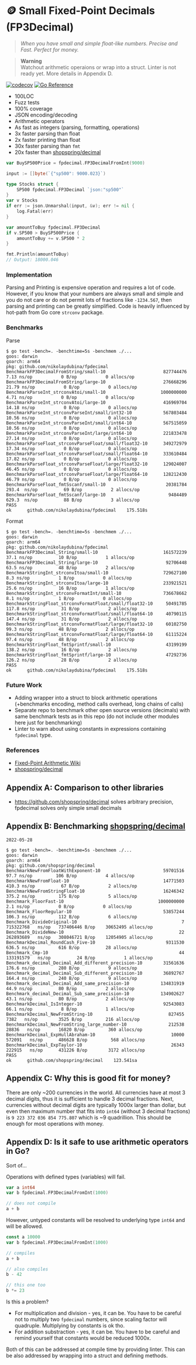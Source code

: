 # 🪙 Small Fixed-Point Decimals (FP3Decimal)

> _When you have small and simple float-like numbers. Precise and Fast. Perfect for money._

> **Warning**  
> Watchout arithmetic operaions or wrap into a struct. Linter is not ready yet. More details in Appendix D.

[![codecov](https://codecov.io/gh/nikolaydubina/fpdecimal/branch/main/graph/badge.svg?token=0pf0P5qloX)](https://codecov.io/gh/nikolaydubina/fpdecimal)
[![Go Reference](https://pkg.go.dev/badge/github.com/nikolaydubina/fpdecimal.svg)](https://pkg.go.dev/github.com/nikolaydubina/fpdecimal)

* 100LOC
* Fuzz tests
* 100% coverage
* JSON encoding/decoding
* Arithmetic operators
* As fast as integers (parsing, formatting, operations)
* 3x faster parsing than float
* 2x faster printing than float
* 30x faster parsing than `fmt`
* 20x faster than [shopspring/decimal](https://github.com/shopspring/decimal)

```go
var BuySP500Price = fpdecimal.FP3DecimalFromInt(9000)

input := []byte(`{"sp500": 9000.023}`)

type Stocks struct {
    SP500 fpdecimal.FP3Decimal `json:"sp500"`
}
var v Stocks
if err := json.Unmarshal(input, &v); err != nil {
    log.Fatal(err)
}

var amountToBuy fpdecimal.FP3Decimal
if v.SP500 > BuySP500Price {
    amountToBuy += v.SP500 * 2
}

fmt.Println(amountToBuy)
// Output: 18000.046
```

### Implementation

Parsing and Printing is expensive operation and requires a lot of code.
However, if you know that your numbers are always small and simple and you do not care or do not permit lots of fractions like `-1234.567`, then parsing and printing can be greatly simplified.
Code is heavily influenced by hot-path from Go core `strconv` package.

### Benchmarks

Parse
```
$ go test -bench=. -benchtime=5s -benchmem ./...
goos: darwin
goarch: arm64
pkg: github.com/nikolaydubina/fpdecimal
BenchmarkFP3DecimalFromString/small-10                      827744476             7.13 ns/op           0 B/op           0 allocs/op
BenchmarkFP3DecimalFromString/large-10                      276668296            21.79 ns/op           0 B/op           0 allocs/op
BenchmarkParseInt_strconvAtoi/small-10                     1000000000             4.71 ns/op           0 B/op           0 allocs/op
BenchmarkParseInt_strconvAtoi/large-10                      416969704            14.18 ns/op           0 B/op           0 allocs/op
BenchmarkParseInt_strconvParseInt/small/int32-10            567803484            10.56 ns/op           0 B/op           0 allocs/op
BenchmarkParseInt_strconvParseInt/small/int64-10            567515059            10.56 ns/op           0 B/op           0 allocs/op
BenchmarkParseInt_strconvParseInt/large/int64-10            221833478            27.14 ns/op           0 B/op           0 allocs/op
BenchmarkParseFloat_strconvParseFloat/small/float32-10      349272979            17.34 ns/op           0 B/op           0 allocs/op
BenchmarkParseFloat_strconvParseFloat/small/float64-10      333610484            17.82 ns/op           0 B/op           0 allocs/op
BenchmarkParseFloat_strconvParseFloat/large/float32-10      129024007            46.45 ns/op           0 B/op           0 allocs/op
BenchmarkParseFloat_strconvParseFloat/large/float64-10      128212430            46.79 ns/op           0 B/op           0 allocs/op
BenchmarkParseFloat_fmtSscanf/small-10                       20381784           293.4  ns/op          69 B/op           2 allocs/op
BenchmarkParseFloat_fmtSscanf/large-10                        9484489           629.3  ns/op          88 B/op           3 allocs/op
PASS
ok      github.com/nikolaydubina/fpdecimal    175.518s
```

Format
```
$ go test -bench=. -benchtime=5s -benchmem ./...
goos: darwin
goarch: arm64
pkg: github.com/nikolaydubina/fpdecimal
BenchmarkFP3Decimal_String/small-10                         161572239            37.1 ns/op          10 B/op           1 allocs/op
BenchmarkFP3Decimal_String/large-10                          92706448            63.5 ns/op          48 B/op           2 allocs/op
BenchmarkStringInt_strconvItoa/small-10                     729627100             8.3 ns/op           1 B/op           0 allocs/op
BenchmarkStringInt_strconvItoa/large-10                     233921521            25.6 ns/op          16 B/op           1 allocs/op
BenchmarkStringInt_strconvFormatInt/small-10                736678662             8.1 ns/op           1 B/op           0 allocs/op
BenchmarkStringFloat_strconvFormatFloat/small/float32-10     50491785           117.8 ns/op          31 B/op           2 allocs/op
BenchmarkStringFloat_strconvFormatFloat/small/float64-10     40790115           147.4 ns/op          31 B/op           2 allocs/op
BenchmarkStringFloat_strconvFormatFloat/large/float32-10     60102750            99.3 ns/op          48 B/op           2 allocs/op
BenchmarkStringFloat_strconvFormatFloat/large/float64-10     61115224            97.4 ns/op          48 B/op           2 allocs/op
BenchmarkStringFloat_fmtSprintf/small-10                     43199199           138.2 ns/op          16 B/op           2 allocs/op
BenchmarkStringFloat_fmtSprintf/large-10                     47292736           126.2 ns/op          28 B/op           2 allocs/op
PASS
ok      github.com/nikolaydubina/fpdecimal    175.518s
```

### Future Work

- Adding wrapper into a struct to block arithmetic operations (+benchmarks encoding, method calls overhead, long chains of calls)
- Separate repo to benchmark other open source versions (decimals) with same benchmark tests as in this repo (do not include other modules here just for benchmarking)
- Linter to warn about using constants in expressions containing `fpdecimal` type.

### References

- [Fixed-Point Arithmetic Wiki](https://en.wikipedia.org/wiki/Fixed-point_arithmetic)
- [shopspring/decimal](https://github.com/shopspring/decimal)

## Appendix A: Comparison to other libraries

- https://github.com/shopspring/decimal solves arbitrary precision, fpdecimal solves only simple small decimals

## Appendix B: Benchmarking [shopspring/decimal](https://github.com/shopspring/decimal)

`2022-05-28`
```
$ go test -bench=. -benchtime=5s -benchmem ./...
goos: darwin
goarch: arm64
pkg: github.com/shopspring/decimal
BenchmarkNewFromFloatWithExponent-10                        59701516          97.7 ns/op         106 B/op           4 allocs/op
BenchmarkNewFromFloat-10                                    14771503         410.3 ns/op          67 B/op           2 allocs/op
BenchmarkNewFromStringFloat-10                              16246342         375.2 ns/op         175 B/op           5 allocs/op
Benchmark_FloorFast-10                                    1000000000           2.1 ns/op           0 B/op           0 allocs/op
Benchmark_FloorRegular-10                                   53857244         106.3 ns/op         112 B/op           6 allocs/op
Benchmark_DivideOriginal-10                                        7   715322768   ns/op   737406446 B/op    30652495 allocs/op
Benchmark_DivideNew-10                                            22   262893689   ns/op   308046721 B/op    12054905 allocs/op
BenchmarkDecimal_RoundCash_Five-10                           9311530         636.5 ns/op         616 B/op          28 allocs/op
Benchmark_Cmp-10                                                  44   133191579   ns/op          24 B/op           1 allocs/op
Benchmark_decimal_Decimal_Add_different_precision-10        31561636         176.6 ns/op         280 B/op           9 allocs/op
Benchmark_decimal_Decimal_Sub_different_precision-10        36892767         164.4 ns/op         240 B/op           9 allocs/op
Benchmark_decimal_Decimal_Add_same_precision-10            134831919          44.9 ns/op          80 B/op           2 allocs/op
Benchmark_decimal_Decimal_Sub_same_precision-10            134902627          43.1 ns/op          80 B/op           2 allocs/op
BenchmarkDecimal_IsInteger-10                               92543083          66.1 ns/op           8 B/op           1 allocs/op
BenchmarkDecimal_NewFromString-10                             827455        7382   ns/op        3525 B/op         216 allocs/op
BenchmarkDecimal_NewFromString_large_number-10                212538       28836   ns/op       16820 B/op         360 allocs/op
BenchmarkDecimal_ExpHullAbraham-10                             10000      572091   ns/op      486628 B/op         568 allocs/op
BenchmarkDecimal_ExpTaylor-10                                  26343      222915   ns/op      431226 B/op        3172 allocs/op
PASS
ok      github.com/shopspring/decimal    123.541sa
```

## Appendix C: Why this is good fit for money?

There are only ~200 currencies in the world.
All currencies have at most 3 decimal digits, thus it is sufficient to handle 3 decimal fractions.
Next, currencies without decimal digits are typically 1000x larger than dollar, but even then maximum number that fits into `int64` (without 3 decimal fractions) is `9 223 372 036 854 775.807` which is ~9 quadrillion. This should be enough for most operations with money.

## Appendix D: Is it safe to use arithmetic operators in Go?

Sort of... 

Operations with defined types (variables) will fail.
```go
var a int64
var b fpdecimal.FP3DecimalFromInt(1000)

// does not compile
a + b
```

However, untyped constants will be resolved to underlying type `int64` and will be allowed.  
```go
const a 10000
var b fpdecimal.FP3DecimalFromInt(1000)

// compiles
a + b

// also compiles
b - 42

// this one too
b *= 23
```

Is this a problem? 
* For multiplication and division - yes, it can be. You have to be careful not to multiply two `fpdecimal` numbers, since scaling factor will quadruple. Multiplying by constants is ok tho.
* For addition substraction - yes, it can be. You have to be careful and remind yourself that constants would be reduced 1000x.

Both of this can be addressed at compile time by providing linter. This can be also addressed by wrapping into a struct and defining methods.
